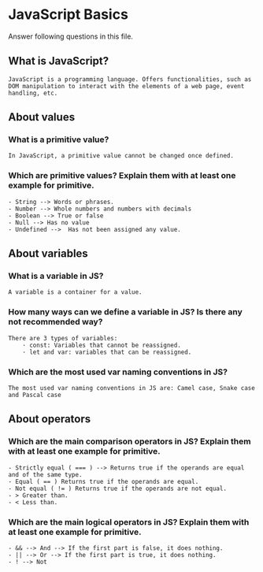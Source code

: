 # JavaScript Basics

Answer following questions in this file.

## What is JavaScript?

```
JavaScript is a programming language. Offers functionalities, such as DOM manipulation to interact with the elements of a web page, event handling, etc.
```

## About values

### What is a primitive value?

```
In JavaScript, a primitive value cannot be changed once defined.
```

### Which are primitive values? Explain them with at least one example for primitive.

```
- String --> Words or phrases.
- Number --> Whole numbers and numbers with decimals
- Boolean --> True or false
- Null --> Has no value
- Undefined -->  Has not been assigned any value.
```

## About variables

### What is a variable in JS?

```
A variable is a container for a value.
```

### How many ways can we define a variable in JS? Is there any not recommended way?

```
There are 3 types of variables:
    · const: Variables that cannot be reassigned.
    · let and var: variables that can be reassigned.
```

### Which are the most used var naming conventions in JS?

```
The most used var naming conventions in JS are: Camel case, Snake case and Pascal case
```

## About operators

### Which are the main comparison operators in JS? Explain them with at least one example for primitive.

```
- Strictly equal ( === ) --> Returns true if the operands are equal and of the same type.
- Equal ( == ) Returns true if the operands are equal.
- Not equal ( != ) Returns true if the operands are not equal.
- >	Greater than.
- <	Less than.
```

### Which are the main logical operators in JS? Explain them with at least one example for primitive.

```
- && --> And --> If the first part is false, it does nothing.
- || --> Or --> If the first part is true, it does nothing.
- ! --> Not
```
